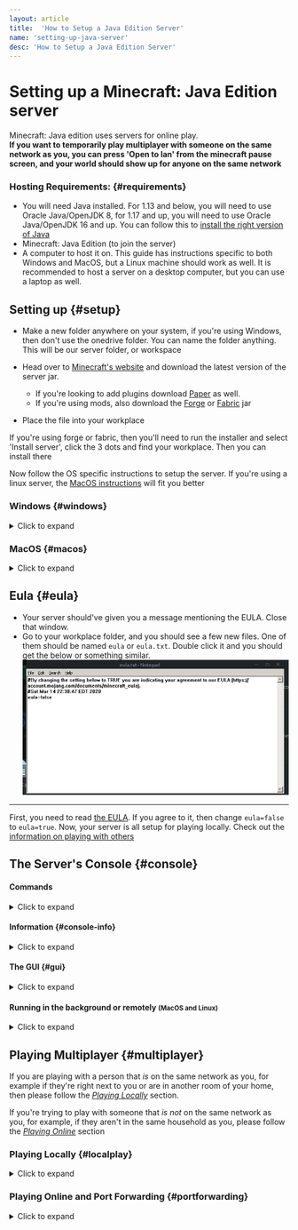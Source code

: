 ```yaml
---
layout: article
title:  'How to Setup a Java Edition Server'
name: 'setting-up-java-server'
desc: 'How to Setup a Java Edition Server'
---
```


# Setting up a Minecraft: Java Edition server

Minecraft: Java edition uses servers for online play.
<br>**If you want to temporarily play multiplayer with someone on the same network as you, you can press 'Open to lan' from the minecraft pause screen, and your world should show up for anyone on the same network**

### Hosting Requirements: {#requirements}

* You will need Java installed. For 1.13 and below, you will need to use Oracle Java/OpenJDK 8, for 1.17 and up, you will need to use Oracle Java/OpenJDK 16 and up. You can follow this to [install the right version of Java](/help/installing-java/)
* Minecraft: Java Edition (to join the server)
* A computer to host it on. This guide has instructions specific to both Windows and MacOS, but a Linux machine should work as well. It is recommended to host a server on a desktop computer, but you can use a laptop as well.

## Setting up {#setup}
* Make a new folder anywhere on your system, if you're using Windows, then don't use the onedrive folder. You can name the folder anything. This will be our server folder, or workspace
* Head over to [Minecraft's website](https://www.minecraft.net/en-us/download/server) and download the latest version of the server jar.
	* If you're looking to add plugins download [Paper](https://papermc.io/) as well. 
	* If you're using mods, also download the [Forge](https://files.minecraftforge.net/maven/net/minecraftforge/forge/) or [Fabric](https://fabricmc.net/use/?page=server) jar

* Place the file into your workplace

If you're using forge or fabric, then you'll need to run the installer and select 'Install server', click the 3 dots and find your workplace. Then you can install there

Now follow the OS specific instructions to setup the server. If you're using a linux server, the [MacOS instructions](#macos) will fit you better


### Windows {#windows}
<details>
	<summary>Click to expand</summary>

{{ "
* Rename the file you previously downloaded to 'server' (or server.jar if you have file extensions on)
* Open up notepad and paste 
	```
	java -Xmx2G -Xms1G -jar server.jar -nogui
	pause
	``` 
into it, click *Save As* 
* Go to the folder that contains your server, change the filetype to 'all' and name the file start.bat **There must to be a .bat at the end of the file name**, 
* Run it, you will see a command prompt window briefly flash. Now, you'll need to [agree to the EULA](#eula) to continue. If you agreed to it, you can now access the [console](#console)
" | markdownify }}

</details>

### MacOS {#macos}
<details>
	<summary>Click to expand</summary>

{{ "

* Rename the file you previously downloaded from the Minecraft website to `server`, or `server.jar` if file extensions are shown
* Open TextEdit, create a new document, and if you see markdown tools at the top of the text document, press <strong>shift-cmd-t</strong> to hide them
* Copy and paste the following into the text document: 
	```sh
	#!/bin/bash
	cd '$(dirname '$0')' 
	exec java -Xms1G -Xmx2G -jar server.jar
	```
* Press <strong>cmd-s</strong>, then navigate to your workspace folder. Title the file `start.command`. Make sure it does not save as `start.command.txt`.
* Now go to your workspace folder, then double click on the `start.command` file to run it. You'll see a terminal window open. After [agreeing to the EULA](#eula), you can use [your server's console](#console). 
	* If a message saying 'Permission denied' shows up, open terminal and run `chmod +x`, then type a space, then drag your start.command file into the terminal window, then press *enter* and try running it again
" | markdownify }}
</details>

## Eula {#eula}
* Your server should've given you a message mentioning the EULA. Close that window.
* Go to your workplace folder, and you should see a few new files. One of them should be named `eula` or `eula.txt`. Double click it and you should get the below or something similar.
![Eula](/static/images/help/setting-up-server/eula.png)

---

First, you need to read [the EULA](https://account.mojang.com/documents/minecraft_eula). If you agree to it, then change `eula=false` to `eula=true`. Now, your server is all setup for playing locally. Check out the [information on playing with others](#multiplayer)


## The Server's Console {#console}

#### Commands
<details>
	<summary>Click to expand</summary>

{{ "

You can run commands like `/op` or `/gamemode` in it and it will tell you what the server is thinking and/or doing. When executing commands, make sure you do not include the `/` in front of the command, or it will not work. You may want to run `op YOURUSERNAME` so you can run commands outside of the console.

You can communicate with in game players from the console using `say`, and you can private message them with `msg`, but they won't be able to reply

##### Stopping the server
" | markdownify }}
<details>
	<summary>Click to expand</summary>

{{ "
The best way to stop a server is to run `save-all`, then `stop` once the save has finished. This method will minimize the chance of something going wrong at shutdown. If for some reason, you cannot use commands, for instance, if the server is running too slow to register them, you can force stop the server by either using <strong>ctrl+c</strong> or closing the terminal window.
" | markdownify }}
</details>


</details>

#### Information {#console-info}
<details>
	<summary>Click to expand</summary>

{{ "

The console will also display information about how the server is running, if it is running too slow, it will show 'Can't keep up!', and it also shows commands that are executed by ops and the game chat
" | markdownify }}
</details>



#### The GUI {#gui}
<details>
	<summary>Click to expand</summary>

{{ "

You may have noticed earlier that the start command contains `-nogui`, this prevents the server's visual interface from displaying. If you would like to view your server's GUI, at the expense of some performance, you can remove the `-nogui` part of the command. The gui displays information about the RAM used in the top left, below that is a list of online players, and on the right is the console. You can type commands into the box at the bottom, and you can see the [console information section](#console-info)
" | markdownify }}
</details>

#### Running in the background or remotely <small>(MacOS and Linux)</small>
<details>
	<summary>Click to expand</summary>

{{ "

If you plan on leaving your server online for long periods of time, you may find it annoying to have your console open constantly. There is a utility called 'screen' that can help with this. 
* To check if you have screen installed, you can run `screen -v` in your terminal, if it outputs a version number, that means it's installed. 
	* If screen is not installed, install it with your package manager
* To start your server with screen, type `screen -S Minecraft_Server`, then a space, then drag your file into the terminal. 
* To detach the server and have it run in the background, press **cmd-a**, then release, then press **d**. Your terminal should say `[detached]`.
* To access the server's console later, run `screen -r Minecraft_Server`.

You can also use this to access a server over SSH.

" | markdownify }}
</details>


## Playing Multiplayer {#multiplayer}
If you are playing with a person that *is* on the same network as you, for example if they're right next to you or are in another room of your home, then please follow the [*Playing Locally*](#localplay) section. 

If you're trying to play with someone that *is not* on the same network as you, for example, if they aren't in the same household as you, please follow the [*Playing Online*](#portforwarding) section

### Playing Locally {#localplay}
<details>
	<summary>Click to expand</summary>

{{ "

In order for them to join you, you will need to find your IP. You can think of your IP as a join code or friend code used to access the server)<br>
* Open up command prompt, and in the command prompt type 'IPconfig'. Press enter and look for something like:<br>
`IPv4 Address.......: XXX.XXX.X.X` <br>
Example Image:<br>
![Example](/static/images/help/setting-up-server/ipconfig.png)<br>

---

This is the IP that the person will use to connect to the server.
Start up the server and then tell them to click 'Add a new server' or 'Direct Connect'
* For 'Add a new server' the name can be anything but the IP needs to be your IPv4 address, so tell them to put that there. Click finish and then double click the server and they have connected

* For 'Direct connect' tell them to put your IPv4 into the ip box and click connect

If you want to connect to the server on your own computer then do the above but instead use 'localhost' as the IP

" | markdownify }}
</details>

### Playing Online and Port Forwarding {#portforwarding}

<details>
  <summary>Click to expand</summary>

{{ "
<br>

**Most of the instructions here are for generic routers. They might not work for yours**<br>

If you would like router specific instructions, you can use [portforward.com](https://portforward.com/router.htm), which has instructions for specific routers. Follow along with the guide, and you can use this site to know exactly where each button is
There will be ads telling you to download such and such, **do not click on them**.
When ads pop up, either ignore them or press the close button in the top right if they are full screen ads.
<br>

### Instructions

* You will need to get the IP address of the computer that you're hosting on as well as your router's <br>

* Open up command prompt, and in the command prompt type 'IPconfig', press enter and look for:<br>

	`IPv4 Address.......: XXX.XXX.X.X`<br>
	and<br>
	`Default Gateway.....:XXX.XXX.XXX.XXX`<br>
	Example Image:
![Example](/static/images/help/setting-up-server/ipconfig.png)


---




* The first one is your local IP address
* The second one is your router's IP Address

**If you have problems during this section, it's recommended you search how to portforward online or ask your ISP for help. Some ISPs hide the options or don't allow portforwarding**

Open up your web browser and type the IP address for your router and you should get a login box.

* If you were unable to find your router's IP Address, you can also try visiting these common router IPs: 
	* [192.168.0.1](https://192.168.0.1)
	* [192.168.1.1](https://192.168.1.1)
	* [10.0.0.1](https://10.0.0.1)



Look at the back of your router or search for the router online and find the username and password. `Admin` is a popular default username/password


* **Make sure that the 'Protocol' or 'Service Type' is either 'TCP/UDP' or 'BOTH'.**
	* If you do not have this option then do the step twice, one in TCP and one on UDP

Add a service name if required, save, and test your server by connecting with `localhost` (if you're hosting on the computer you're testing it on) 

* Sign in and then find something like 'Port Forwarding', 'Firewall', or 'Virtual servers'
* Click 'Add', then put the IP address you got from earlier in 'IPv4 Address' or 'IP address'
In the 'Outbound Port' and 'Inbound port' or 'Start port' and 'end port' put '25565'

As the final step to allow people outside your network to join, you will need to give them your public IP address, which you can find [here](https://duckduckgo.com/?q=what+is+my+ip). They can put the IP (which will look like `XXX.XXX.XXX.XXX`), into the server address box or the direct connection box.

###### Addresses to connect with:
* If you are hosting and playing on the same device, use `localhost`
* To connect from inside the network, for instance, if you're in the same house, use the [local IP address](#localplay)
* To connect from outside the network, for instance, with your friend who is not at your house, use your [public IP address](https://duckduckgo.com/?q=what+is+my+ip)

" | markdownify }}

</details>
